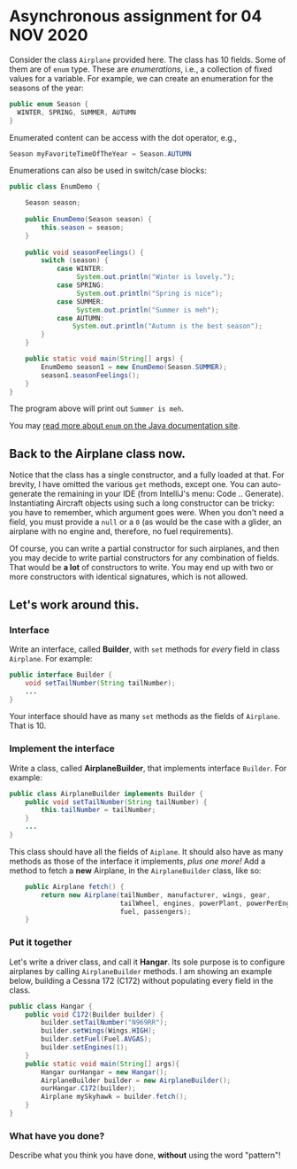 # Asynchronous assignment for 04 NOV 2020

Consider the class `Airplane` provided here. The class has 10 fields. Some of them are of `enum` type. These are *enumerations*, i.e., a collection of fixed values for a variable. For example, we can create an enumeration for the seasons of the year:

```java
public enum Season {
  WINTER, SPRING, SUMMER, AUTUMN
}
```

Enumerated content can be access with the dot operator, e.g.,
```java
Season myFavoriteTimeOfTheYear = Season.AUTUMN
```
Enumerations can also be used in switch/case blocks:
```java
public class EnumDemo {

    Season season;
    
    public EnumDemo(Season season) {
        this.season = season;
    }   
    
    public void seasonFeelings() {
        switch (season) {
            case WINTER:
                 System.out.println("Winter is lovely.");
            case SPRING:
                 System.out.println("Spring is nice");
            case SUMMER:
                 System.out.println("Summer is meh");
            case AUTUMN:
                System.out.println("Autumn is the best season");
        }
    }

    public static void main(String[] args) {
        EnumDemo season1 = new EnumDemo(Season.SUMMER);
        season1.seasonFeelings();
    }
}
```
The program above will print out `Summer is meh`.

You may [read more about `enum` on the Java documentation site](https://docs.oracle.com/javase/tutorial/java/javaOO/enum.html).

## Back to the Airplane class now.

Notice that the class has a single constructor, and a fully loaded at that. For brevity, I have omitted the various `get` methods, except one. You can auto-generate the remaining in your IDE (from IntelliJ's menu: Code .. Generate). Instantiating Aircraft objects using such a long constructor can be tricky: you have to remember, which argument goes were. When you don't need a field, you must provide a `null` or a `0` (as would be the case with a glider, an airplane with no engine and, therefore, no fuel requirements).

Of course, you can write a partial constructor for such airplanes, and then you may decide to write partial constructors for any combination of fields. That would be **a lot** of constructors to write. You may end up with two or more constructors with identical signatures, which is not allowed.

## Let's work around this.

### Interface

Write an interface, called **Builder**, with `set` methods for *every* field in class `Airplane`. For example:
```java
public interface Builder {
    void setTailNumber(String tailNumber);
    ...
}
```
Your interface should have as many `set` methods as the fields of `Airplane`. That is 10.

### Implement the interface
Write a class, called **AirplaneBuilder**, that implements interface `Builder`. For example:
```java
public class AirplaneBuilder implements Builder {
    public void setTailNumber(String tailNumber) {
        this.tailNumber = tailNumber;
    }
    ...
}
```
This class should have all the fields of `Aiplane`. It should also have as many methods as those of the interface it implements, *plus one more!* Add a method to fetch a **new** Airplane, in the `AirplaneBuilder` class, like so:

```java
    public Airplane fetch() {
        return new Airplane(tailNumber, manufacturer, wings, gear, 
                            tailWheel, engines, powerPlant, powerPerEngine, 
                            fuel, passengers);
    }   
```

### Put it together
Let's write a driver class, and call it **Hangar**. Its sole purpose is to configure airplanes by calling `AirplaneBuilder` methods. I am showing an example below, building a Cessna 172 (C172) without populating every field in the class.

```java
public class Hangar { 
    public void C172(Builder builder) {
        builder.setTailNumber("N969RR");
        builder.setWings(Wings.HIGH);
        builder.setFuel(Fuel.AVGAS);
        builder.setEngines(1);
    }
    public static void main(String[] args){
        Hangar ourHangar = new Hangar();
        AirplaneBuilder builder = new AirplaneBuilder();
        ourHangar.C172(builder);
        Airplane mySkyhawk = builder.fetch();
    }
}
```

### What have you done?
Describe what you think you have done, **without** using the word "pattern"!